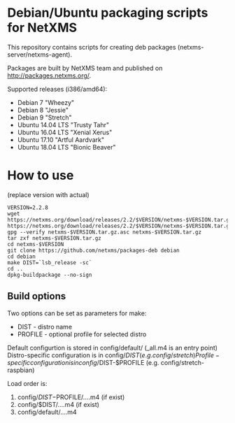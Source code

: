 # Debian/Ubuntu packaging scripts for NetXMS

This repository contains scripts for creating deb packages (netxms-server/netxms-agent).

Packages are built by NetXMS team and published on http://packages.netxms.org/.

Supported releases (i386/amd64):
 * Debian 7 "Wheezy"
 * Debian 8 "Jessie"
 * Debian 9 "Stretch"
 * Ubuntu 14.04 LTS "Trusty Tahr"
 * Ubuntu 16.04 LTS "Xenial Xerus"
 * Ubuntu 17.10 "Artful Aardvark"
 * Ubuntu 18.04 LTS "Bionic Beaver"

# How to use

(replace version with actual)

```shell
VERSION=2.2.8
wget https://netxms.org/download/releases/2.2/$VERSION/netxms-$VERSION.tar.gz https://netxms.org/download/releases/2.2/$VERSION/netxms-$VERSION.tar.gz.asc
gpg --verify netxms-$VERSION.tar.gz.asc netxms-$VERSION.tar.gz
tar zxf netxms-$VERSION.tar.gz
cd netxms-$VERSION
git clone https://github.com/netxms/packages-deb debian
cd debian
make DIST=`lsb_release -sc`
cd ..
dpkg-buildpackage --no-sign
```

## Build options

Two options can be set as parameters for make:

* DIST - distro name
* PROFILE - optional profile for selected distro

Default configurtion is stored in config/default/ (_all.m4 is an entry point)
Distro-specific configuration is in config/$DIST (e.g. config/stretch)
Profile-specific configuration is in config/$DIST-$PROFILE (e.g. config/stretch-raspbian)

Load order is:
1. config/$DIST-$PROFILE/….m4 (if exist)
1. config/$DIST/….m4 (if exist)
1. config/default/….m4
